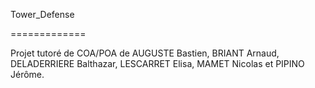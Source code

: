 Tower_Defense

=============

Projet tutoré de COA/POA de AUGUSTE Bastien, BRIANT Arnaud, DELADERRIERE Balthazar, LESCARRET Elisa, MAMET Nicolas et PIPINO Jérôme.
